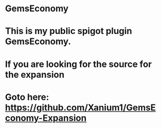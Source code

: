 # GemsEconomy
# This is my public spigot plugin GemsEconomy.
# If you are looking for the source for the expansion
# Goto here: https://github.com/Xanium1/GemsEconomy-Expansion
